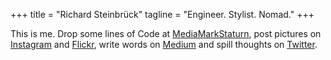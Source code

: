 +++
title = "Richard Steinbrück"
tagline = "Engineer. Stylist. Nomad."
+++

This is me. Drop some lines of Code at [MediaMarkStaturn](https://www.mediamarktsaturn.com/), post pictures on [Instagram](https://www.instagram.com/save.the.street) and [Flickr](https://www.flickr.com/photos/116100482@N02/), write words on [Medium](https://medium.com/@richard.steinbrueck) and spill thoughts on [Twitter](http://twitter.com/z3rogate).
